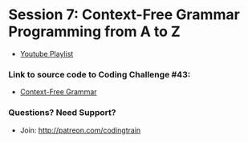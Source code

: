 # Session 7: Context-Free Grammar<br />Programming from A to Z
* [Youtube Playlist](https://www.youtube.com/watch?v=Rhqk9HYiB7Q&index=1&t=1s&list=PLRqwX-V7Uu6Y7iXZe_8XKJhaw_kRo8REO)


### Link to source code to Coding Challenge #43: 
* [Context-Free Grammar](https://github.com/CodingTrain/Rainbow-Code/tree/master/challenges/CC_043_ContextFreeGrammar)

### Questions? Need Support?
* Join: http://patreon.com/codingtrain
